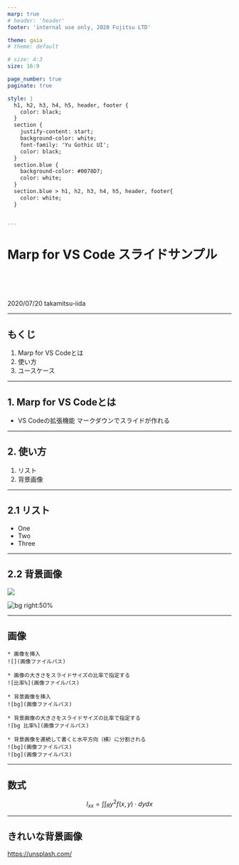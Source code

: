 ```yaml
---
marp: true
# header: 'header'
footer: 'internal use only, 2020 Fujitsu LTD'

theme: gaia
# theme: default

# size: 4:3
size: 16:9

page_number: true
paginate: true

style: |
  h1, h2, h3, h4, h5, header, footer {
    color: black;
  }
  section {
    justify-content: start;
    background-color: white;
    font-family: 'Yu Gothic UI';
    color: black;
  }
  section.blue {
    background-color: #0078D7;
    color: white;
  }
  section.blue > h1, h2, h3, h4, h5, header, footer{
    color: white;
  }


---
```


<!-- paginate: true -->
<!-- header: '' -->
<!-- footer: '' -->
<!-- class: '' -->
<!-- color: '' -->
<!-- backgroundColor: '' -->

<!-- _class: blue -->
# Marp for VS Code スライドサンプル

<br>
<br>
<br>

2020/07/20
takamitsu-iida

---

## もくじ

1. Marp for VS Codeとは
2. 使い方
3. ユースケース

---

## 1. Marp for VS Codeとは

- VS Codeの拡張機能
  マークダウンでスライドが作れる

---

## 2. 使い方

1. リスト
2. 背景画像

---

## 2.1 リスト

- One
- Two
- Three

---

## 2.2 背景画像

![](ubuntudde.png)

![bg right:50%](https://picsum.photos/720?image=29)

---

## 画像

```
* 画像を挿入
![](画像ファイルパス)

* 画像の大きさをスライドサイズの比率で指定する
![比率%](画像ファイルパス)

* 背景画像を挿入
![bg](画像ファイルパス)

* 背景画像の大きさをスライドサイズの比率で指定する
![bg 比率%](画像ファイルパス)

* 背景画像を連続して書くと水平方向（横）に分割される
![bg](画像ファイルパス)
![bg](画像ファイルパス)
```

---

## 数式

$$I_{xx}=\int\int_Ry^2f(x,y)\cdot{}dydx$$


---

## きれいな背景画像

<https://unsplash.com/>
